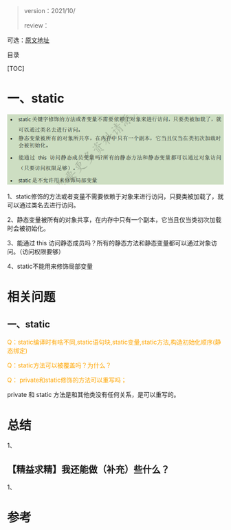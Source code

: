 > version：2021/10/
>
> review：

可选：[原文地址](https://developer.android.google.cn/guide/fragments/create)

目录

[TOC]

# 一、static

![image-20211019223339935](images/image-20211019223339935.png)

1、static修饰的方法或者变量不需要依赖于对象来进行访问，只要类被加载了，就可以通过类名去进行访问。

2、静态变量被所有的对象共享，在内存中只有一个副本，它当且仅当类初次加载时会被初始化。

3、能通过 this 访问静态成员吗？所有的静态方法和静态变量都可以通过对象访问。（访问权限要够）

4、static不能用来修饰局部变量



# 相关问题

## 一、static

<font color='orange'>Q：static编译时有啥不同,static语句块,static变量,static方法,构造初始化顺序(静态绑定)</font>



<font color='orange'>Q：static方法可以被覆盖吗？为什么？</font>



<font color='orange'>Q：  private和static修饰的方法可以重写吗；</font>

private 和 static 方法是和其他类没有任何关系，是可以重写的。





# 总结

1、

## 【精益求精】我还能做（补充）些什么？

1、



# 参考

